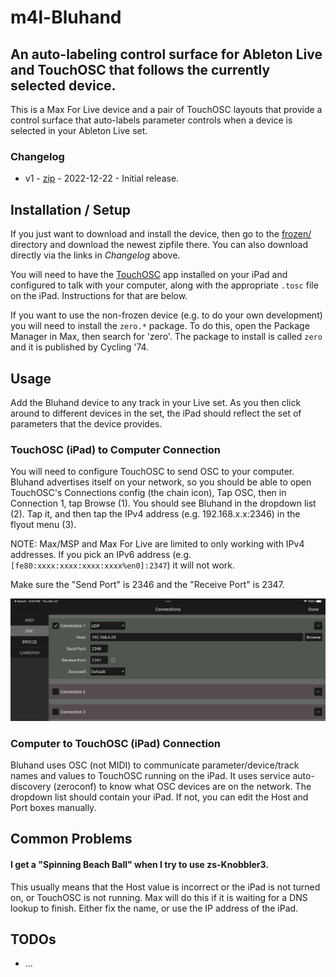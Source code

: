 # m4l-Bluhand
## An auto-labeling control surface for Ableton Live and TouchOSC that follows the currently selected device.

This is a Max For Live device and a pair of TouchOSC layouts that provide a control surface that auto-labels parameter controls when a device is selected in your Ableton Live set.

### Changelog

* v1 - [zip](https://github.com/zsteinkamp/m4l-Bluhand/raw/main/frozen/Bluhand-v1.zip) - 2022-12-22 - Initial release.

## Installation / Setup

If you just want to download and install the device, then go to the [frozen/](https://github.com/zsteinkamp/m4l-Bluhand/tree/main/frozen) directory and download the newest zipfile there. You can also download directly via the links in *Changelog* above.

You will need to have the [TouchOSC](https://hexler.net/touchosc) app installed on your iPad and configured to talk with your computer, along with the appropriate `.tosc` file on the iPad. Instructions for that are below.

If you want to use the non-frozen device (e.g. to do your own development) you will need to install the `zero.*` package. To do this, open the Package Manager in Max, then search for 'zero'. The package to install is called `zero` and it is published by Cycling '74.

## Usage

Add the Bluhand device to any track in your Live set. As you then click around
to different devices in the set, the iPad should reflect the set of parameters
that the device provides.

### TouchOSC (iPad) to Computer Connection

You will need to configure TouchOSC to send OSC to your computer. Bluhand advertises itself on your network, so you should be able to open TouchOSC's Connections config (the chain icon), Tap OSC, then in Connection 1, tap Browse (1). You should see Bluhand in the dropdown list (2). Tap it, and then tap the IPv4 address (e.g. 192.168.x.x:2346) in the flyout menu (3).

NOTE: Max/MSP and Max For Live are limited to only working with IPv4 addresses. If you pick an IPv6 address (e.g. `[fe80:xxxx:xxxx:xxxx:xxxx%en0]:2347`) it will not work.

Make sure the "Send Port" is 2346 and the "Receive Port" is 2347.

![TouchOSC OSC Setup](images/touchosc_config.png)

### Computer to TouchOSC (iPad) Connection

Bluhand uses OSC (not MIDI) to communicate parameter/device/track names and values to TouchOSC running on the iPad. It uses service auto-discovery (zeroconf) to know what OSC devices are on the network. The dropdown list should contain your iPad. If not, you can edit the Host and Port boxes manually.

## Common Problems

#### I get a "Spinning Beach Ball" when I try to use zs-Knobbler3.
This usually means that the Host value is incorrect or the iPad is not turned on, or TouchOSC is not running. Max will do this if it is waiting for a DNS lookup to finish. Either fix the name, or use the IP address of the iPad.

## TODOs
* ...
